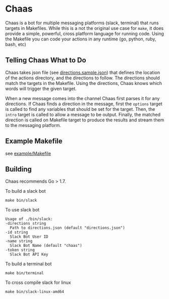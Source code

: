 # Chaas


Chaas is a bot for multiple messaging platforms (slack, terminal) that runs targets in Makefiles.
While this is a not the original use case for `make`, it does provide a simple,
powerful, cross platform language for running code. Using the Makefile you can
code your actions in any runtime (go, python, ruby, bash, etc)

## Telling Chaas What to Do
Chaas takes json file (see [directions.sample.json](directions.sample.json)) that defines the location of the actions directory, and
the directions to follow. The directions should match the targets in the Makefile.
Using the directions, Chaas knows which words will trigger the given target.

When a new message comes into the channel Chaas first parses it for any directions.
If Chaas finds a direction in the message, first the `options` target
is called to find any variables that should be set for the target. Then, the `intro`
target is called to allow a message to be output. Finally, the matched direction
is called on Makefile target to produce the results and stream them to the
messaging platform.

## Example Makefile

  see [example/Makefile](example/Makefile)

## Building
Chaas recommends Go > 1.7.

To build a slack bot

    make bin/slack

To use slack bot

    Usage of ./bin/slack:
    -directions string
      Path to directions.json (default "directions.json")
    -id string
      Slack Bot User ID
    -name string
      Slack Bot Name (default "chaas")
    -token string
      Slack Bot API Key

To build a terminal bot

    make bin/terminal

To cross compile slack for linux

    make bin/slack-linux-amd64
